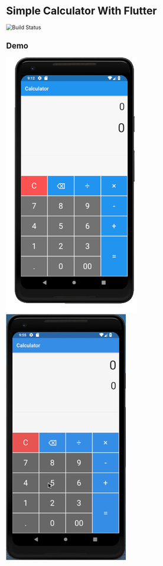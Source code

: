 # Simple Calculator With Flutter

![Build Status](https://travis-ci.org/joemccann/dillinger.svg?branch=master)

## Demo

![preview](./images/day0_1.png)
![preview](./images/day0_2.gif)
